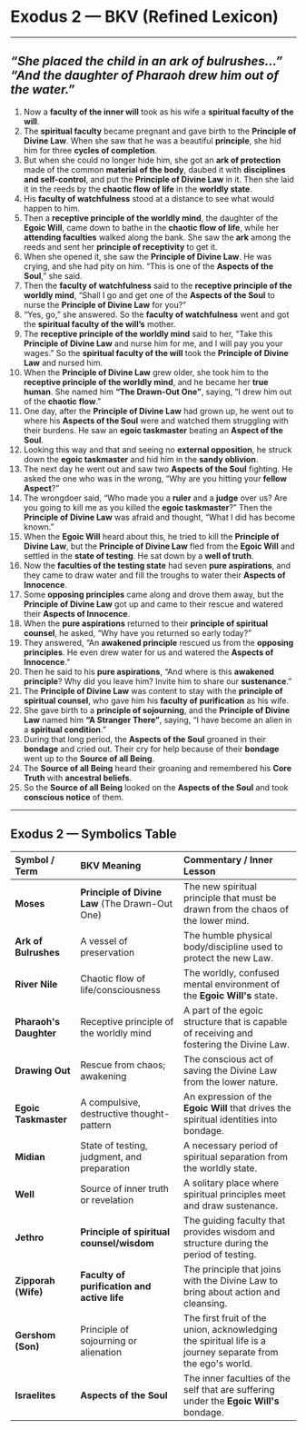 # Exodus 2 — BKV (Refined Lexicon)  


---  
_“She placed the child in an ark of bulrushes…”_  
_“And the daughter of Pharaoh drew him out of the water.”_  
---  


1.  Now a **faculty of the inner will** took as his wife a **spiritual faculty of the will**.
2.  The **spiritual faculty** became pregnant and gave birth to the **Principle of Divine Law**. When she saw that he was a beautiful **principle**, she hid him for three **cycles of completion**.
3.  But when she could no longer hide him, she got an **ark of protection** made of the common **material of the body**, daubed it with **disciplines and self-control**, and put the **Principle of Divine Law** in it. Then she laid it in the reeds by the **chaotic flow of life** in the **worldly state**.
4.  His **faculty of watchfulness** stood at a distance to see what would happen to him.
5.  Then a **receptive principle of the worldly mind**, the daughter of the **Egoic Will**, came down to bathe in the **chaotic flow of life**, while her **attending faculties** walked along the bank. She saw the **ark** among the reeds and sent her **principle of receptivity** to get it.
6.  When she opened it, she saw the **Principle of Divine Law**. He was crying, and she had pity on him. “This is one of the **Aspects of the Soul**,” she said.
7.  Then the **faculty of watchfulness** said to the **receptive principle of the worldly mind**, “Shall I go and get one of the **Aspects of the Soul** to nurse the **Principle of Divine Law** for you?”
8.  “Yes, go,” she answered. So the **faculty of watchfulness** went and got the **spiritual faculty of the will’s** mother.
9.  The **receptive principle of the worldly mind** said to her, “Take this **Principle of Divine Law** and nurse him for me, and I will pay you your wages.” So the **spiritual faculty of the will** took the **Principle of Divine Law** and nursed him.
10. When the **Principle of Divine Law** grew older, she took him to the **receptive principle of the worldly mind**, and he became her **true human**. She named him **“The Drawn-Out One”**, saying, “I drew him out of the **chaotic flow**.”
11. One day, after the **Principle of Divine Law** had grown up, he went out to where his **Aspects of the Soul** were and watched them struggling with their burdens. He saw an **egoic taskmaster** beating an **Aspect of the Soul**.
12. Looking this way and that and seeing no **external opposition**, he struck down the **egoic taskmaster** and hid him in the **sandy oblivion**.
13. The next day he went out and saw two **Aspects of the Soul** fighting. He asked the one who was in the wrong, “Why are you hitting your **fellow Aspect**?”
14. The wrongdoer said, “Who made you a **ruler** and a **judge** over us? Are you going to kill me as you killed the **egoic taskmaster**?” Then the **Principle of Divine Law** was afraid and thought, “What I did has become known.”
15. When the **Egoic Will** heard about this, he tried to kill the **Principle of Divine Law**, but the **Principle of Divine Law** fled from the **Egoic Will** and settled in the **state of testing**. He sat down by a **well of truth**.
16. Now the **faculties of the testing state** had seven **pure aspirations**, and they came to draw water and fill the troughs to water their **Aspects of Innocence**.
17. Some **opposing principles** came along and drove them away, but the **Principle of Divine Law** got up and came to their rescue and watered their **Aspects of Innocence**.
18. When the **pure aspirations** returned to their **principle of spiritual counsel**, he asked, “Why have you returned so early today?”
19. They answered, “An **awakened principle** rescued us from the **opposing principles**. He even drew water for us and watered the **Aspects of Innocence**.”
20. Then he said to his **pure aspirations**, “And where is this **awakened principle**? Why did you leave him? Invite him to share our **sustenance**.”
21. The **Principle of Divine Law** was content to stay with the **principle of spiritual counsel**, who gave him his **faculty of purification** as his wife.
22. She gave birth to a **principle of sojourning**, and the **Principle of Divine Law** named him **“A Stranger There”**, saying, “I have become an alien in a **spiritual condition**.”
23. During that long period, the **Aspects of the Soul** groaned in their **bondage** and cried out. Their cry for help because of their **bondage** went up to the **Source of all Being**.
24. The **Source of all Being** heard their groaning and remembered his **Core Truth** with **ancestral beliefs**.
25. So the **Source of all Being** looked on the **Aspects of the Soul** and took **conscious notice** of them.

---

## Exodus 2 — Symbolics Table

| Symbol / Term | BKV Meaning | Commentary / Inner Lesson |
| :--- | :--- | :--- |
| **Moses** | **Principle of Divine Law** (The Drawn-Out One) | The new spiritual principle that must be drawn from the chaos of the lower mind. |
| **Ark of Bulrushes** | A vessel of preservation | The humble physical body/discipline used to protect the new Law. |
| **River Nile** | Chaotic flow of life/consciousness | The worldly, confused mental environment of the **Egoic Will's** state. |
| **Pharaoh's Daughter** | Receptive principle of the worldly mind | A part of the egoic structure that is capable of receiving and fostering the Divine Law. |
| **Drawing Out** | Rescue from chaos; awakening | The conscious act of saving the Divine Law from the lower nature. |
| **Egoic Taskmaster** | A compulsive, destructive thought-pattern | An expression of the **Egoic Will** that drives the spiritual identities into bondage. |
| **Midian** | State of testing, judgment, and preparation | A necessary period of spiritual separation from the worldly state. |
| **Well** | Source of inner truth or revelation | A solitary place where spiritual principles meet and draw sustenance. |
| **Jethro** | **Principle of spiritual counsel/wisdom** | The guiding faculty that provides wisdom and structure during the period of testing. |
| **Zipporah (Wife)** | **Faculty of purification and active life** | The principle that joins with the Divine Law to bring about action and cleansing. |
| **Gershom (Son)** | Principle of sojourning or alienation | The first fruit of the union, acknowledging the spiritual life is a journey separate from the ego's world. |
| **Israelites** | **Aspects of the Soul** | The inner faculties of the self that are suffering under the **Egoic Will's** bondage. |



